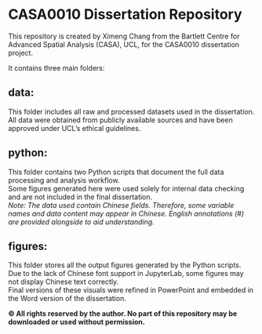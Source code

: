 # CASA0010 Dissertation Repository
This repository is created by Ximeng Chang from the Bartlett Centre for Advanced Spatial Analysis (CASA), UCL, for the CASA0010 dissertation project.

It contains three main folders: 
## data:
This folder includes all raw and processed datasets used in the dissertation.  
All data were obtained from publicly available sources and have been approved under UCL’s ethical guidelines. 
## python:
This folder contains two Python scripts that document the full data processing and analysis workflow.  
Some figures generated here were used solely for internal data checking and are not included in the final dissertation.  
*Note: The data used contain Chinese fields. Therefore, some variable names and data content may appear in Chinese. English annotations (#) are provided alongside to aid understanding.* 
## figures:
This folder stores all the output figures generated by the Python scripts.  
Due to the lack of Chinese font support in JupyterLab, some figures may not display Chinese text correctly.  
Final versions of these visuals were refined in PowerPoint and embedded in the Word version of the dissertation.  

**© All rights reserved by the author. No part of this repository may be downloaded or used without permission.**  
